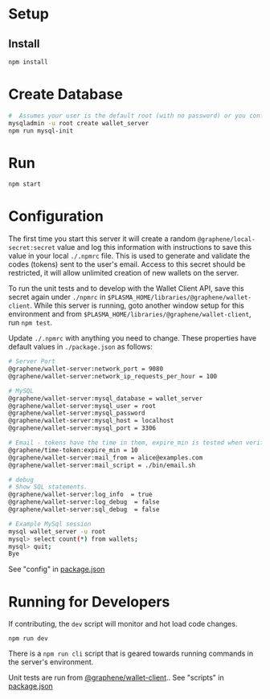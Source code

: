 # Setup
## Install
```bash
npm install
```

# Create Database
```bash
#  Assumes your user is the default root (with no password) or you configured .npmrc (see below)
mysqladmin -u root create wallet_server
npm run mysql-init
```

# Run
```bash
npm start
```

# Configuration
The first time you start this server it will create a random `@graphene/local-secret:secret` value and log this information with instructions to save this value in your local `./.npmrc` file.  This is used to generate and validate the codes (tokens) sent to the user's email.  Access to this secret should be restricted, it will allow unlimited creation of new wallets on the server.

To run the unit tests and to develop with the Wallet Client API, save this secret again under `./npmrc` in `$PLASMA_HOME/libraries/@graphene/wallet-client`.  While this server is running, goto another window setup for this environment and from `$PLASMA_HOME/libraries/@graphene/wallet-client`, run `npm test`.

Update `./.npmrc` with anything you need to change.  These properties have default values in `./package.json` as follows:
```sh
# Server Port
@graphene/wallet-server:network_port = 9080
@graphene/wallet-server:network_ip_requests_per_hour = 100

# MySQL
@graphene/wallet-server:mysql_database = wallet_server
@graphene/wallet-server:mysql_user = root
@graphene/wallet-server:mysql_password
@graphene/wallet-server:mysql_host = localhost
@graphene/wallet-server:mysql_port = 3306

# Email - tokens have the time in them, expire_min is tested when verifying
@graphene/time-token:expire_min = 10
@graphene/wallet-server:mail_from = alice@examples.com
@graphene/wallet-server:mail_script = ./bin/email.sh

# debug
# Show SQL statements.
@graphene/wallet-server:log_info  = true
@graphene/wallet-server:log_debug  = false
@graphene/wallet-server:sql_debug  = false
```

```bash
# Example MySql session
mysql wallet_server -u root
mysql> select count(*) from wallets;
mysql> quit;
Bye
```


See "config" in [package.json](./package.json)

# Running for Developers
If contributing, the `dev` script will monitor and hot load code changes.  
 
`npm run dev`

There is a `npm run cli` script that is geared towards running commands in the server's environment.

Unit tests are run from [@graphene/wallet-client](../../libraries/@graphene/wallet-client)..
See "scripts" in [package.json](./package.json)
